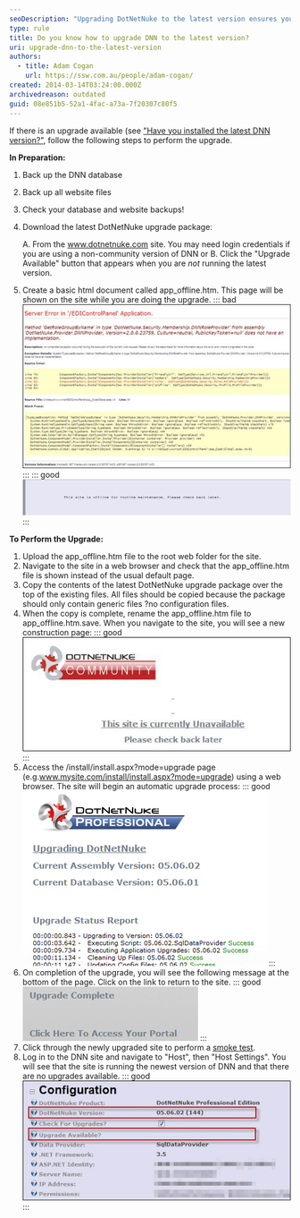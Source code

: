 ```yaml
---
seoDescription: "Upgrading DotNetNuke to the latest version ensures your site remains secure and features-rich."
type: rule
title: Do you know how to upgrade DNN to the latest version?
uri: upgrade-dnn-to-the-latest-version
authors:
  - title: Adam Cogan
    url: https://ssw.com.au/people/adam-cogan/
created: 2014-03-14T03:24:00.000Z
archivedreason: outdated
guid: 08e851b5-52a1-4fac-a73a-7f20307c80f5
---
```

If there is an upgrade available (see ["Have you installed the latest DNN version?"](/latest-dnn-version), follow the following steps to perform the upgrade.

<!--endintro-->

**In Preparation:**

1. Back up the DNN database
2. Back up all website files
3. Check your database and website backups!
4. Download the latest DotNetNuke upgrade package:

   A. From the www.dotnetnuke.com site. You may need login credentials if you are using a non-community version of DNN or
   B. Click the "Upgrade Available" button that appears when you are *not* running the latest version.
5. Create a basic html document called app_offline.htm. This page will be shown on the site while you are doing the upgrade.
   ::: bad
   ![Figure: Bad example - No maintenance page. Users may see errors while the site is partially upgraded](nomaintenance.jpg)
   :::
   ::: good
   ![Figure: Good example - HTML page to let users know the site is offline to perform the Upgrade](2024-04-20_13-29-45.png)
   :::

**To Perform the Upgrade:**

1. Upload the app_offline.htm file to the root web folder for the site.
2. Navigate to the site in a web browser and check that the app_offline.htm file is shown instead of the usual default page.
3. Copy the contents of the latest DotNetNuke upgrade package over the top of the existing files. All files should be copied because the package should only contain generic files ?no configuration files.
4. When the copy is complete, rename the app_offline.htm file to app_offline.htm.save. When you navigate to the site, you will see a new construction page:
::: good
![Figure: Good example - Latest version has been copied and site is unavailable (suggestion to DNN team: remove the underline from the non-link)](removeunderline.jpg)
:::
5. Access the /install/install.aspx?mode=upgrade page (e.g.www.mysite.com/install/install.aspx?mode=upgrade) using a web browser. The site will begin an automatic upgrade process:
::: good
![Figure: Good example - Automatic upgrade running](automaticupgraderunning.jpg)
:::
6. On completion of the upgrade, you will see the following message at the bottom of the page. Click on the link to return to the site.
::: good
![Figure: Good example - Automatic upgrade completed (suggestion to DNN team: put an underline under the link)](putunderline.jpg)
:::
7. Click through the newly upgraded site to perform a [smoke test](/different-types-of-testing/#1-smoke-testing).
8. Log in to the DNN site and navigate to "Host", then "Host Settings". You will see that the site is running the newest version of DNN and that there are no upgrades available.
::: good
![Figure: Good example - Latest version and no upgrades available](latestversionandnoupgrade.jpg)
:::
